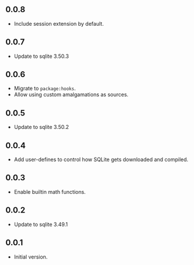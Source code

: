 ## 0.0.8

- Include session extension by default.

## 0.0.7

- Update to sqlite 3.50.3

## 0.0.6

- Migrate to `package:hooks`.
- Allow using custom amalgamations as sources.

## 0.0.5

- Update to sqlite 3.50.2

## 0.0.4

- Add user-defines to control how SQLite gets downloaded and compiled.

## 0.0.3

- Enable builtin math functions.

## 0.0.2

- Update to sqlite 3.49.1

## 0.0.1

- Initial version.
